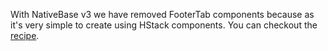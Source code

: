 With NativeBase v3 we have removed FooterTab components because as it's very simple to create using HStack components. You can checkout the [recipe](buildingFooterTabs.md).
